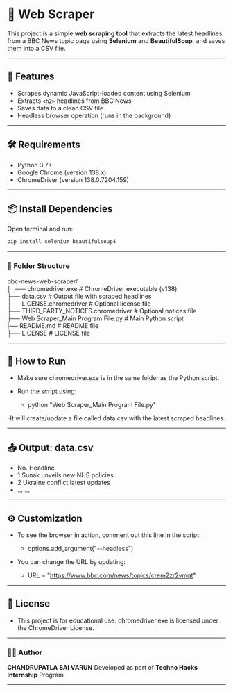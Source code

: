 # 📰 Web Scraper

This project is a simple **web scraping tool** that extracts the latest headlines from a BBC News topic page using **Selenium** and **BeautifulSoup**, and saves them into a CSV file.

---

## 📌 Features

- Scrapes dynamic JavaScript-loaded content using Selenium
- Extracts `<h2>` headlines from BBC News
- Saves data to a clean CSV file
- Headless browser operation (runs in the background)

---

## 🛠️ Requirements

- Python 3.7+
- Google Chrome (version 138.x)
- ChromeDriver (version 138.0.7204.159)

---

## 📦 Install Dependencies

Open terminal and run:

```bash
pip install selenium beautifulsoup4
```

---

### 📂 Folder Structure

bbc-news-web-scraper/<br>
│
├── chromedriver.exe                      # ChromeDriver executable (v138)<br>
├── data.csv                              # Output file with scraped headlines<br>
├── LICENSE.chromedriver                  # Optional license file<br>
├── THIRD_PARTY_NOTICES.chromedriver      # Optional notices file<br>
├── Web Scraper_Main Program File.py      # Main Python script<br>
|── README.md                             # README file<br>
├── LICENSE                               # LICENSE file

---

## 🚀 How to Run
- Make sure chromedriver.exe is in the same folder as the Python script.

- Run the script using:
  - python "Web Scraper_Main Program File.py"

-It will create/update a file called data.csv with the latest scraped headlines.

---

## 📤 Output: data.csv
- No.	    Headline
- 1	      Sunak unveils new NHS policies
- 2	      Ukraine conflict latest updates
- ...	    ...

---

## ⚙️ Customization

- To see the browser in action, comment out this line in the script:
  - options.add_argument("--headless")

- You can change the URL by updating:
  - URL = "https://www.bbc.com/news/topics/crem2zr2vmqt"

---

## 📄 License
- This project is for educational use. chromedriver.exe is licensed under the ChromeDriver License.

---

### 🙋‍♂️ Author
**CHANDRUPATLA SAI VARUN**
Developed as part of **Techno Hacks Internship** Program

---
